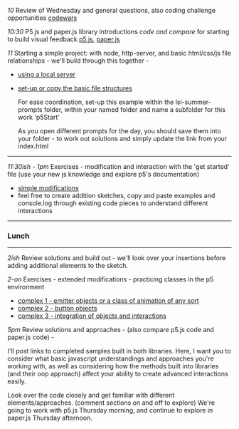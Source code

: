 

*10* Review of Wednesday and general questions, also coding challenge opportunities [codewars](https://www.codewars.com/)

*10:30* P5.js and paper.js library introductions *code and compare* for starting to build visual feedback [p5.js](https://p5js.org/), [paper.js](http://paperjs.org/)

*11* Starting a simple project: with node, http-server, and basic html/css/js file relationships - we'll build through this together -
+ [using a local server](https://github.com/processing/p5.js/wiki/Local-server)
+ [set-up or copy the basic file structures](https://p5js.org/get-started/#file-setup)

   For ease coordination, set-up this example within the lsi-summer-prompts folder, within your named folder and name a subfolder for this work 'p5Start'
   
   As you open different prompts for the day, you should save them into your folder - to work out solutions and simply update the link from your index.html

---
*11:30ish - 1pm* Exercises - modification and interaction with the 'get started' file (use your new js knowledge and explore p5's documentation)
+ [simple modifications](./index-00.js)
+ feel free to create addition sketches, copy and paste examples and console.log through existing code pieces to understand different interactions

---
### Lunch
---
*2ish* Review solutions and build out - we'll look over your insertions before adding additional elements to the sketch. 

*2-on* Exercises - extended modifications - practicing classes in the p5 environment
+ [complex 1 - emitter objects or a class of animation of any sort](./index-02.js)
+ [complex 2 - button objects](./index-01.js)
+ [complex 3 - integration of objects and interactions](./index-03.js) 

*5pm* Review solutions and approaches - (also compare p5.js code and paper.js code) - 
   
   I'll post links to completed samples built in both libraries. Here, I want you to consider what basic javascript understandings and approaches you're working with, as well as considering how the methods built into libraries (and their oop approach) affect your ability to create advanced interactions easily.
   
   Look over the code closely and get familiar with different elements/approaches. (comment sections on and off to explore) We're going to work with p5.js Thursday morning, and continue to explore in paper.js Thursday afternoon.
   
   
  
